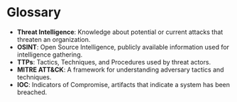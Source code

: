 # Glossary

- **Threat Intelligence**: Knowledge about potential or current attacks that threaten an organization.
- **OSINT**: Open Source Intelligence, publicly available information used for intelligence gathering.
- **TTPs**: Tactics, Techniques, and Procedures used by threat actors.
- **MITRE ATT&CK**: A framework for understanding adversary tactics and techniques.
- **IOC**: Indicators of Compromise, artifacts that indicate a system has been breached.
